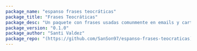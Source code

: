 ```yaml
---
package_name: "espanso frases teocráticas"
package_title: "Frases Teocráticas"
package_desc: "Un paquete con frases usadas comunmente en emails y cartas"
package_version: "0.1.0"
package_author: "Santi Valdez"
package_repo: "(https://github.com/SanSon97/espanso-frases-teocraticas)"
---
```

